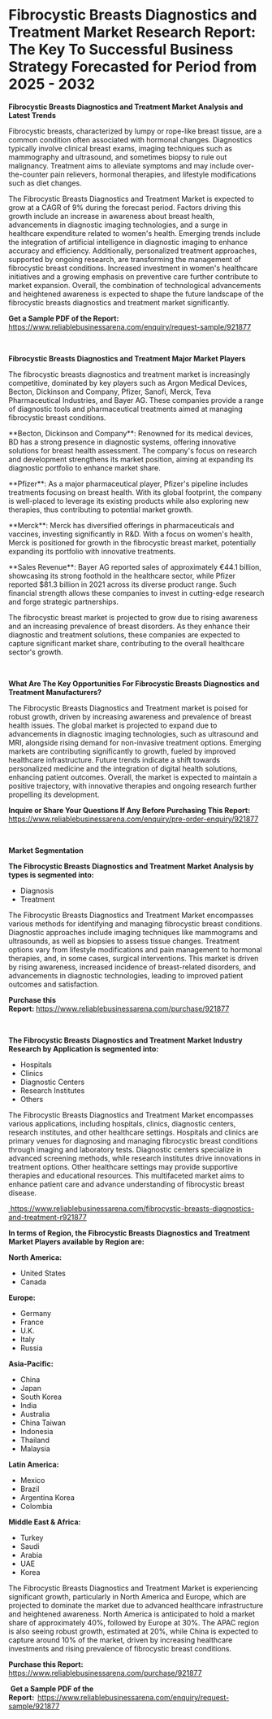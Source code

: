 <p><h1>Fibrocystic Breasts Diagnostics and Treatment Market Research Report: The Key To Successful Business Strategy Forecasted for Period from 2025 - 2032</h1></p><p><strong>Fibrocystic Breasts Diagnostics and Treatment Market Analysis and Latest Trends</strong></p>
<p><p>Fibrocystic breasts, characterized by lumpy or rope-like breast tissue, are a common condition often associated with hormonal changes. Diagnostics typically involve clinical breast exams, imaging techniques such as mammography and ultrasound, and sometimes biopsy to rule out malignancy. Treatment aims to alleviate symptoms and may include over-the-counter pain relievers, hormonal therapies, and lifestyle modifications such as diet changes.</p><p>The Fibrocystic Breasts Diagnostics and Treatment Market is expected to grow at a CAGR of 9% during the forecast period. Factors driving this growth include an increase in awareness about breast health, advancements in diagnostic imaging technologies, and a surge in healthcare expenditure related to women's health. Emerging trends include the integration of artificial intelligence in diagnostic imaging to enhance accuracy and efficiency. Additionally, personalized treatment approaches, supported by ongoing research, are transforming the management of fibrocystic breast conditions. Increased investment in women's healthcare initiatives and a growing emphasis on preventive care further contribute to market expansion. Overall, the combination of technological advancements and heightened awareness is expected to shape the future landscape of the fibrocystic breasts diagnostics and treatment market significantly.</p></p>
<p><strong>Get a Sample PDF of the Report:&nbsp;</strong> <a href="https://www.reliablebusinessarena.com/enquiry/request-sample/921877?utm_campaign=2217&utm_medium=2&utm_source=Github&utm_content=ia&utm_term=18042025&utm_id=fibrocystic-breasts-diagnostics-and-treatment">https://www.reliablebusinessarena.com/enquiry/request-sample/921877</a></p>
<p>&nbsp;</p>
<p><strong>Fibrocystic Breasts Diagnostics and Treatment Major Market Players</strong></p>
<p><p>The fibrocystic breasts diagnostics and treatment market is increasingly competitive, dominated by key players such as Argon Medical Devices, Becton, Dickinson and Company, Pfizer, Sanofi, Merck, Teva Pharmaceutical Industries, and Bayer AG. These companies provide a range of diagnostic tools and pharmaceutical treatments aimed at managing fibrocystic breast conditions.</p><p>**Becton, Dickinson and Company**: Renowned for its medical devices, BD has a strong presence in diagnostic systems, offering innovative solutions for breast health assessment. The company's focus on research and development strengthens its market position, aiming at expanding its diagnostic portfolio to enhance market share.</p><p>**Pfizer**: As a major pharmaceutical player, Pfizer's pipeline includes treatments focusing on breast health. With its global footprint, the company is well-placed to leverage its existing products while also exploring new therapies, thus contributing to potential market growth.</p><p>**Merck**: Merck has diversified offerings in pharmaceuticals and vaccines, investing significantly in R&D. With a focus on women's health, Merck is positioned for growth in the fibrocystic breast market, potentially expanding its portfolio with innovative treatments.</p><p>**Sales Revenue**: Bayer AG reported sales of approximately €44.1 billion, showcasing its strong foothold in the healthcare sector, while Pfizer reported $81.3 billion in 2021 across its diverse product range. Such financial strength allows these companies to invest in cutting-edge research and forge strategic partnerships.</p><p>The fibrocystic breast market is projected to grow due to rising awareness and an increasing prevalence of breast disorders. As they enhance their diagnostic and treatment solutions, these companies are expected to capture significant market share, contributing to the overall healthcare sector's growth.</p></p>
<p>&nbsp;</p>
<p><strong>What Are The Key Opportunities For Fibrocystic Breasts Diagnostics and Treatment Manufacturers?</strong></p>
<p><p>The Fibrocystic Breasts Diagnostics and Treatment market is poised for robust growth, driven by increasing awareness and prevalence of breast health issues. The global market is projected to expand due to advancements in diagnostic imaging technologies, such as ultrasound and MRI, alongside rising demand for non-invasive treatment options. Emerging markets are contributing significantly to growth, fueled by improved healthcare infrastructure. Future trends indicate a shift towards personalized medicine and the integration of digital health solutions, enhancing patient outcomes. Overall, the market is expected to maintain a positive trajectory, with innovative therapies and ongoing research further propelling its development.</p></p>
<p><strong>Inquire or Share Your Questions If Any Before Purchasing This Report:</strong> <a href="https://www.reliablebusinessarena.com/enquiry/pre-order-enquiry/921877?utm_campaign=2217&utm_medium=2&utm_source=Github&utm_content=ia&utm_term=18042025&utm_id=fibrocystic-breasts-diagnostics-and-treatment">https://www.reliablebusinessarena.com/enquiry/pre-order-enquiry/921877</a></p>
<p>&nbsp;</p>
<p><strong>Market Segmentation</strong></p>
<p><strong>The Fibrocystic Breasts Diagnostics and Treatment Market Analysis by types is segmented into:</strong></p>
<p><ul><li>Diagnosis</li><li>Treatment</li></ul></p>
<p><p>The Fibrocystic Breasts Diagnostics and Treatment Market encompasses various methods for identifying and managing fibrocystic breast conditions. Diagnostic approaches include imaging techniques like mammograms and ultrasounds, as well as biopsies to assess tissue changes. Treatment options vary from lifestyle modifications and pain management to hormonal therapies, and, in some cases, surgical interventions. This market is driven by rising awareness, increased incidence of breast-related disorders, and advancements in diagnostic technologies, leading to improved patient outcomes and satisfaction.</p></p>
<p><strong>Purchase this Report:&nbsp;</strong><a href="https://www.reliablebusinessarena.com/purchase/921877?utm_campaign=2217&utm_medium=2&utm_source=Github&utm_content=ia&utm_term=18042025&utm_id=fibrocystic-breasts-diagnostics-and-treatment">https://www.reliablebusinessarena.com/purchase/921877</a></p>
<p>&nbsp;</p>
<p><strong>The Fibrocystic Breasts Diagnostics and Treatment Market Industry Research by Application is segmented into:</strong></p>
<p><ul><li>Hospitals</li><li>Clinics</li><li>Diagnostic Centers</li><li>Research Institutes</li><li>Others</li></ul></p>
<p><p>The Fibrocystic Breasts Diagnostics and Treatment Market encompasses various applications, including hospitals, clinics, diagnostic centers, research institutes, and other healthcare settings. Hospitals and clinics are primary venues for diagnosing and managing fibrocystic breast conditions through imaging and laboratory tests. Diagnostic centers specialize in advanced screening methods, while research institutes drive innovations in treatment options. Other healthcare settings may provide supportive therapies and educational resources. This multifaceted market aims to enhance patient care and advance understanding of fibrocystic breast disease.</p></p>
<p><a href="https://www.reliablebusinessarena.com/fibrocystic-breasts-diagnostics-and-treatment-r921877?utm_campaign=2217&utm_medium=2&utm_source=Github&utm_content=ia&utm_term=18042025&utm_id=fibrocystic-breasts-diagnostics-and-treatment">&nbsp;https://www.reliablebusinessarena.com/fibrocystic-breasts-diagnostics-and-treatment-r921877</a></p>
<p><strong>In terms of Region, the Fibrocystic Breasts Diagnostics and Treatment Market Players available by Region are:</strong></p>
<p>
    <p> <strong> North America: </strong>
        <ul>
            <li>United States</li>
            <li>Canada</li>
        </ul>
        </p> 
    <p> <strong> Europe: </strong>
        <ul>
            <li>Germany</li>
            <li>France</li>
            <li>U.K.</li>
            <li>Italy</li>
            <li>Russia</li>
        </ul>
        </p> 
    <p> <strong> Asia-Pacific: </strong>
        <ul>
            <li>China</li>
            <li>Japan</li>
            <li>South Korea</li>
            <li>India</li>
            <li>Australia</li>
            <li>China Taiwan</li>
            <li>Indonesia</li>
            <li>Thailand</li>
            <li>Malaysia</li>
        </ul>
        </p> 
    <p> <strong> Latin America: </strong>
        <ul>
            <li>Mexico</li>
            <li>Brazil</li>
            <li>Argentina Korea</li>
            <li>Colombia</li>
        </ul>
        </p> 
    <p> <strong> Middle East & Africa: </strong>
        <ul>
            <li>Turkey</li>
            <li>Saudi</li>
            <li>Arabia</li>
            <li>UAE</li>
            <li>Korea</li>
        </ul>
    </p>
    </p>
<p><p>The Fibrocystic Breasts Diagnostics and Treatment Market is experiencing significant growth, particularly in North America and Europe, which are projected to dominate the market due to advanced healthcare infrastructure and heightened awareness. North America is anticipated to hold a market share of approximately 40%, followed by Europe at 30%. The APAC region is also seeing robust growth, estimated at 20%, while China is expected to capture around 10% of the market, driven by increasing healthcare investments and rising prevalence of fibrocystic breast conditions.</p></p>
<p><strong>Purchase this Report: </strong><a href="https://www.reliablebusinessarena.com/purchase/921877?utm_campaign=2217&utm_medium=2&utm_source=Github&utm_content=ia&utm_term=18042025&utm_id=fibrocystic-breasts-diagnostics-and-treatment">https://www.reliablebusinessarena.com/purchase/921877</a></p>
<p>&nbsp;<strong>Get a Sample PDF of the Report:&nbsp;&nbsp;</strong><a href="https://www.reliablebusinessarena.com/enquiry/request-sample/921877?utm_campaign=2217&utm_medium=2&utm_source=Github&utm_content=ia&utm_term=18042025&utm_id=fibrocystic-breasts-diagnostics-and-treatment">https://www.reliablebusinessarena.com/enquiry/request-sample/921877</a></p>
<p><strong></strong></p>
<p><p></p><p></p><p></p></p>